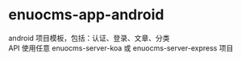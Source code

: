 # enuocms-app-android
android 项目模板，包括：认证、登录、文章、分类   
API 使用任意 enuocms-server-koa 或 enuocms-server-express 项目   
